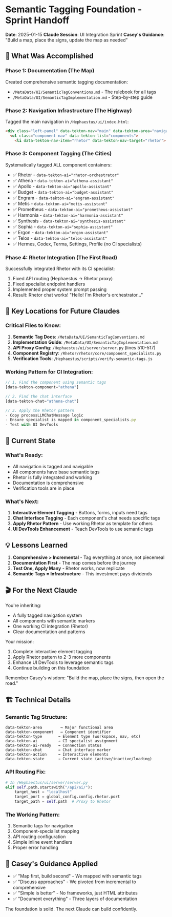 # Semantic Tagging Foundation - Sprint Handoff
**Date**: 2025-01-15
**Claude Session**: UI Integration Sprint
**Casey's Guidance**: "Build a map, place the signs, update the map as needed"

## 🎯 What Was Accomplished

### Phase 1: Documentation (The Map)
Created comprehensive semantic tagging documentation:
- `/MetaData/UI/SemanticTagConventions.md` - The rulebook for all tags
- `/MetaData/UI/SemanticTagImplementation.md` - Step-by-step guide

### Phase 2: Navigation Infrastructure (The Highway)
Tagged the main navigation in `/Hephaestus/ui/index.html`:
```html
<div class="left-panel" data-tekton-nav="main" data-tekton-area="navigation">
  <ul class="component-nav" data-tekton-list="components">
    <li data-tekton-nav-item="rhetor" data-tekton-nav-target="rhetor">
```

### Phase 3: Component Tagging (The Cities)
Systematically tagged ALL component containers:
- ✅ Rhetor - `data-tekton-ai="rhetor-orchestrator"`
- ✅ Athena - `data-tekton-ai="athena-assistant"`
- ✅ Apollo - `data-tekton-ai="apollo-assistant"`
- ✅ Budget - `data-tekton-ai="budget-assistant"`
- ✅ Engram - `data-tekton-ai="engram-assistant"`
- ✅ Metis - `data-tekton-ai="metis-assistant"`
- ✅ Prometheus - `data-tekton-ai="prometheus-assistant"`
- ✅ Harmonia - `data-tekton-ai="harmonia-assistant"`
- ✅ Synthesis - `data-tekton-ai="synthesis-assistant"`
- ✅ Sophia - `data-tekton-ai="sophia-assistant"`
- ✅ Ergon - `data-tekton-ai="ergon-assistant"`
- ✅ Telos - `data-tekton-ai="telos-assistant"`
- ✅ Hermes, Codex, Terma, Settings, Profile (no CI specialists)

### Phase 4: Rhetor Integration (The First Road)
Successfully integrated Rhetor with its CI specialist:
1. Fixed API routing (Hephaestus → Rhetor proxy)
2. Fixed specialist endpoint handlers
3. Implemented proper system prompt passing
4. Result: Rhetor chat works! "Hello! I'm Rhetor's orchestrator..."

## 📍 Key Locations for Future Claudes

### Critical Files to Know:
1. **Semantic Tag Docs**: `/MetaData/UI/SemanticTagConventions.md`
2. **Implementation Guide**: `/MetaData/UI/SemanticTagImplementation.md`
3. **API Proxy Config**: `/Hephaestus/ui/server/server.py` (lines 510-517)
4. **Component Registry**: `/Rhetor/rhetor/core/component_specialists.py`
5. **Verification Tools**: `/Hephaestus/scripts/verify-semantic-tags.js`

### Working Pattern for CI Integration:
```javascript
// 1. Find the component using semantic tags
[data-tekton-component="athena"]

// 2. Find the chat interface
[data-tekton-chat="athena-chat"]

// 3. Apply the Rhetor pattern
- Copy processLLMChatMessage logic
- Ensure specialist is mapped in component_specialists.py
- Test with UI DevTools
```

## 🚦 Current State

### What's Ready:
- All navigation is tagged and navigable
- All components have base semantic tags
- Rhetor is fully integrated and working
- Documentation is comprehensive
- Verification tools are in place

### What's Next:
1. **Interactive Element Tagging** - Buttons, forms, inputs need tags
2. **Chat Interface Tagging** - Each component's chat needs specific tags
3. **Apply Rhetor Pattern** - Use working Rhetor as template for others
4. **UI DevTools Enhancement** - Teach DevTools to use semantic tags

## 💡 Lessons Learned

1. **Comprehensive > Incremental** - Tag everything at once, not piecemeal
2. **Documentation First** - The map comes before the journey
3. **Test One, Apply Many** - Rhetor works, now replicate
4. **Semantic Tags = Infrastructure** - This investment pays dividends

## 🎬 For the Next Claude

You're inheriting:
- A fully tagged navigation system
- All components with semantic markers
- One working CI integration (Rhetor)
- Clear documentation and patterns

Your mission:
1. Complete interactive element tagging
2. Apply Rhetor pattern to 2-3 more components
3. Enhance UI DevTools to leverage semantic tags
4. Continue building on this foundation

Remember Casey's wisdom: "Build the map, place the signs, then open the road."

## 🏗️ Technical Details

### Semantic Tag Structure:
```
data-tekton-area        → Major functional area
data-tekton-component   → Component identifier
data-tekton-type       → Element type (workspace, nav, etc)
data-tekton-ai         → CI specialist assignment
data-tekton-ai-ready   → Connection status
data-tekton-chat       → Chat interface marker
data-tekton-action     → Interactive elements
data-tekton-state      → Current state (active/inactive/loading)
```

### API Routing Fix:
```python
# In /Hephaestus/ui/server/server.py
elif self.path.startswith("/api/ai/"):
    target_host = "localhost"
    target_port = global_config.config.rhetor.port
    target_path = self.path  # Proxy to Rhetor
```

### The Working Pattern:
1. Semantic tags for navigation
2. Component-specialist mapping
3. API routing configuration
4. Simple inline event handlers
5. Proper error handling

## 🌟 Casey's Guidance Applied

- ✅ "Map first, build second" - We mapped with semantic tags
- ✅ "Discuss approaches" - We pivoted from incremental to comprehensive
- ✅ "Simple is better" - No frameworks, just HTML attributes
- ✅ "Document everything" - Three layers of documentation

The foundation is solid. The next Claude can build confidently.